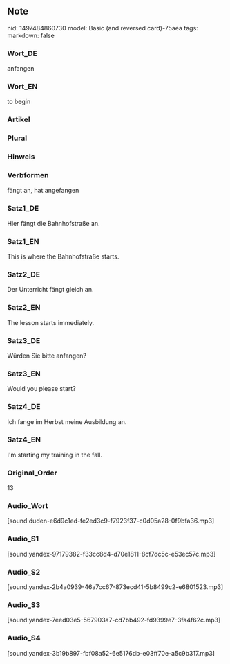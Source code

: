 ## Note
nid: 1497484860730
model: Basic (and reversed card)-75aea
tags: 
markdown: false

### Wort_DE
anfangen

### Wort_EN
to begin

### Artikel


### Plural


### Hinweis


### Verbformen
fängt an, hat angefangen

### Satz1_DE
Hier fängt die Bahnhofstraße an.

### Satz1_EN
This is where the Bahnhofstraße starts.

### Satz2_DE
Der Unterricht fängt gleich an.

### Satz2_EN
The lesson starts immediately.

### Satz3_DE
Würden Sie bitte anfangen?

### Satz3_EN
Would you please start?

### Satz4_DE
Ich fange im Herbst meine Ausbildung an.

### Satz4_EN
I'm starting my training in the fall.

### Original_Order
13

### Audio_Wort
[sound:duden-e6d9c1ed-fe2ed3c9-f7923f37-c0d05a28-0f9bfa36.mp3]

### Audio_S1
[sound:yandex-97179382-f33cc8d4-d70e1811-8cf7dc5c-e53ec57c.mp3]

### Audio_S2
[sound:yandex-2b4a0939-46a7cc67-873ecd41-5b8499c2-e6801523.mp3]

### Audio_S3
[sound:yandex-7eed03e5-567903a7-cd7bb492-fd9399e7-3fa4f62c.mp3]

### Audio_S4
[sound:yandex-3b19b897-fbf08a52-6e5176db-e03ff70e-a5c9b317.mp3]
